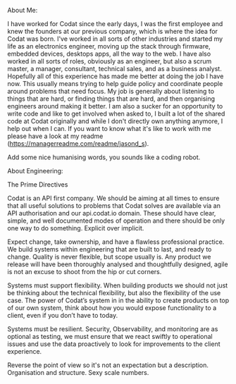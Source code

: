 About Me:

I have worked for Codat since the early days, I was the first employee and knew the founders at our previous company, which is where the idea for Codat was born. 
I've worked in all sorts of other industries and started my life as an electronics engineer, moving up the stack through firmware, embedded devices, desktops apps, all the way to the web.
I have also worked in all sorts of roles, obviously as an engineer, but also a scrum master, a manager, consultant, technical sales, and as a business analyst.
Hopefully all of this experience has made me better at doing the job I have now. This usually means trying to help guide policy and coordinate people around problems that need focus. 
My job is generally about listening to things that are hard, or finding things that are hard, and then organising engineers around making it better. 
I am also a sucker for an opportunity to write code and like to get involved when asked to, I built a lot of the shared code at Codat originally and while I don't directly own anything anymore, I help out when I can.
If you want to know what it's like to work with me please have a look at my readme (https://managerreadme.com/readme/jasond_s).


Add some nice humanising words, you sounds like a coding robot.

About Engineering:

The Prime Directives

Codat is an API first company. We should be aiming at all times to ensure that all useful solutions to problems that Codat solves are available via an API authorisation and our api.codat.io domain. These should have clear, simple, and well documented modes of operation and there should be only one way to do something. Explicit over implicit. 

Expect change, take ownership, and have a flawless professional practice. We build systems within engineering that are built to last, and ready to change. Quality is never flexible, but scope usually is. Any product we release will have been thoroughly analysed and thoughtfully designed, agile is not an excuse to shoot from the hip or cut corners.

Systems must support flexibility. When building products we should not just be thinking about the technical flexibility, but also the flexibility of the use case. The power of Codat’s system in in the ability to create products on top of our own system, think about how you would expose functionality to a client, even if you don’t have to today.

Systems must be resilient. Security, Observability, and monitoring are as optional as testing, we must ensure that we react swiftly to operational issues and use the data proactively to look for improvements to the client experience. 


Reverse the point of view so it's not an expectation but a description. Organisation and structure. Sexy scale numbers.